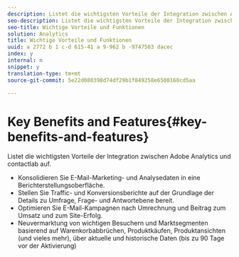 ```yaml
---
description: Listet die wichtigsten Vorteile der Integration zwischen Adobe Analytics und contactlab auf.
seo-description: Listet die wichtigsten Vorteile der Integration zwischen Adobe Analytics und contactlab auf.
seo-title: Wichtige Vorteile und Funktionen
solution: Analytics
title: Wichtige Vorteile und Funktionen
uuid: a 2772 b 1 c-d 615-41 a 9-962 b -9747503 dacec
index: y
internal: n
snippet: y
translation-type: tm+mt
source-git-commit: 5e22d080398d74df29b1f849258e6500168cd5aa

---
```



# Key Benefits and Features{#key-benefits-and-features}

Listet die wichtigsten Vorteile der Integration zwischen Adobe Analytics und contactlab auf.

* Konsolidieren Sie E-Mail-Marketing- und Analysedaten in eine Berichterstellungsoberfläche.
* Stellen Sie Traffic- und Konversionsberichte auf der Grundlage der Details zu Umfrage, Frage- und Antwortebene bereit.
* Optimieren Sie E-Mail-Kampagnen nach Umrechnung und Beitrag zum Umsatz und zum Site-Erfolg.
* Neuvermarktung von wichtigen Besuchern und Marktsegmenten basierend auf Warenkorbabbrüchen, Produktkäufen, Produktansichten (und vieles mehr), über aktuelle und historische Daten (bis zu 90 Tage vor der Aktivierung)

